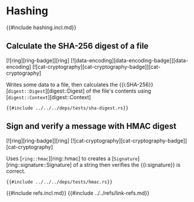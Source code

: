 # Hashing

{{#include hashing.incl.md}}

## Calculate the SHA-256 digest of a file

[![ring][ring-badge]][ring]  [![data-encoding][data-encoding-badge]][data-encoding]  [![cat-cryptography][cat-cryptography-badge]][cat-cryptography]

Writes some data to a file, then calculates the {{i:SHA-256}} [`digest::Digest`][digest::Digest] of the file's contents using [`digest::Context`][digest::Context]

```rust,editable
{{#include ../../../deps/tests/sha-digest.rs}}
```

## Sign and verify a message with HMAC digest

[![ring][ring-badge]][ring]  [![cat-cryptography][cat-cryptography-badge]][cat-cryptography]

Uses [`ring::hmac`][ring::hmac] to creates a [`Signature`][ring::signature::Signature] of a string then verifies the {{i:signature}} is correct.

```rust,editable
{{#include ../../../deps/tests/hmac.rs}}
```

{{#include refs.incl.md}}
{{#include ../../refs/link-refs.md}}
